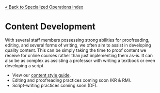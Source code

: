 [&laquo; Back to Specialized Operations index](index.md)

Content Development
===================

With several staff members possessing strong abilities for 
  proofreading, editing, and several forms of writing, we often aim to assist in developing quality content.
This can be simply taking the time to proof content we receive for online courses rather than just implementing them as-is.
It can also be as complex as assisting a professor with writing a textbook or even developing a script.

* View our [content style guide](../regular/style-guides/index.md).
* Editing and proofreading practices coming soon (KR & RM).
* Script-writing practices coming soon (DF).